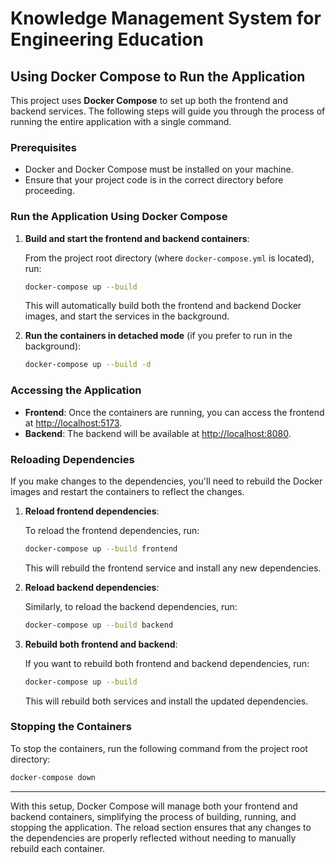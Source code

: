 # Knowledge Management System for Engineering Education

## Using Docker Compose to Run the Application

This project uses **Docker Compose** to set up both the frontend and backend services. The following steps will guide you through the process of running the entire application with a single command.

### Prerequisites

- Docker and Docker Compose must be installed on your machine.
- Ensure that your project code is in the correct directory before proceeding.

### Run the Application Using Docker Compose

1. **Build and start the frontend and backend containers**:

   From the project root directory (where `docker-compose.yml` is located), run:

   ```bash
   docker-compose up --build
   ```

   This will automatically build both the frontend and backend Docker images, and start the services in the background.

2. **Run the containers in detached mode** (if you prefer to run in the background):

   ```bash
   docker-compose up --build -d
   ```

### Accessing the Application

- **Frontend**: Once the containers are running, you can access the frontend at [http://localhost:5173](http://localhost:5173).
- **Backend**: The backend will be available at [http://localhost:8080](http://localhost:8080).

### Reloading Dependencies

If you make changes to the dependencies, you'll need to rebuild the Docker images and restart the containers to reflect the changes.

1. **Reload frontend dependencies**:

   To reload the frontend dependencies, run:

   ```bash
   docker-compose up --build frontend
   ```

   This will rebuild the frontend service and install any new dependencies.

2. **Reload backend dependencies**:

   Similarly, to reload the backend dependencies, run:

   ```bash
   docker-compose up --build backend
   ```

3. **Rebuild both frontend and backend**:

   If you want to rebuild both frontend and backend dependencies, run:

   ```bash
   docker-compose up --build
   ```

   This will rebuild both services and install the updated dependencies.

### Stopping the Containers

To stop the containers, run the following command from the project root directory:

```bash
docker-compose down
```

---

With this setup, Docker Compose will manage both your frontend and backend containers, simplifying the process of building, running, and stopping the application. The reload section ensures that any changes to the dependencies are properly reflected without needing to manually rebuild each container.
